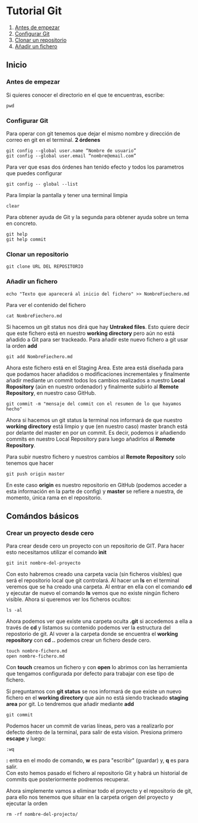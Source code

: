 # Tutorial Git
1. [Antes de empezar](#Antes-de-empezar)
2. [Configurar Git](#Configurar-Git)
3. [Clonar un repositorio](#Clonar-un-repositorio)
4. [Añadir un fichero](#Añadir-un-fichero)

Inicio
----------------------

### Antes de empezar
Si quieres conocer el directorio en el que te encuentras, escribe:
```
pwd
```
### Configurar Git

Para operar con git tenemos que dejar el mismo nombre y dirección de correo en git en el terminal. **2 órdenes**
```
git config --global user.name “Nombre de usuario”
git config --global user.email “nombre@email.com”
```

Para ver que esas dos órdenes han tenido efecto y todos los parametros que puedes configurar
```
git config -- global --list
```

Para limpiar la pantalla y tener una terminal limpia
```
clear
```

Para obtener ayuda de Git y la segunda para obtener ayuda sobre un tema en concreto.
```
git help
git help commit
``` 

### Clonar un repositorio

```
git clone URL DEL REPOSITORIO
```

### Añadir un fichero

```
echo "Texto que aparecerá al inicio del fichero" >> NombreFiechero.md
```
Para ver el contenido del fichero
```
cat NombreFiechero.md
```
Si hacemos un git status nos dirá que hay **Untraked files**. Esto quiere decir que este fichero está en nuestro **working directory** pero aún no está añadido a Git para ser trackeado. Para añadir este nuevo fichero a git usar la orden **add**
```
git add NombreFiechero.md
```
Ahora este fichero está en el Staging Area. Este area está diseñada para que podamos hacer añadidos o modificaciones incrementales y finalmente añadir mediante un commit todos los cambios realizados a nuestro **Local Ropository** (aún en nuestro ordenador) y finalmente subirlo al **Remote Repository**, en nuestro caso GitHub.
```
git commit -m "mensaje del commit con el resumen de lo que hayamos hecho"
```
Ahora si hacemos un git status la terminal nos informará de que nuestro **working directory** está limpio y que (en nuestro caso) master branch está por delante del master en por un commit. Es decir, podemos ir añadiendo commits en nuestro Local Repository para luego añadirlos al **Remote Repository**.

Para subir nuestro fichero y nuestros cambios al **Remote Repository** solo tenemos que hacer
```
git push origin master
```
En este caso **origin** es nuestro repositorio en GitHub (podemos acceder a esta información en la parte de config) y **master** se refiere a nuestra, de momento, única rama en el repositorio.


Comándos básicos
----------------------

### Crear un proyecto desde cero
Para crear desde cero un proyecto con un repositorio de GIT. Para hacer esto necesitamos utilizar el comando **init**
```
git init nombre-del-proyecto
```
Con esto habremos creado una carpeta vacia (sin ficheros visibles) que será el repositorio local que git controlará. Al hacer un **ls** en el terminal veremos que se ha creado una carpeta. Al entrar en ella con el comando **cd** y ejecutar de nuevo el comando **ls** vemos que no existe ningún fichero visible. Ahora si queremos ver los ficheros ocultos:
```
ls -al
```
Ahora podemos ver que existe una carpeta oculta **.git** si accedemos a ella a través de **cd** y listamos su contenido podemos ver la estructura del repostorio de git. Al vover a la carpeta donde se encuentra el **working repository** con **cd ..** podemos crear un fichero desde cero.

```
touch nombre-fichero.md
open nombre-fichero.md
```

Con **touch** creamos un fichero y con **open** lo abrimos con las herramienta que tengamos configurada por defecto para trabajar con ese tipo de fichero.

Si preguntamos con **git status** se nos informará de que existe un nuevo fichero en el **working directory** que aún no está siendo trackeado **staging area** por git. Lo tendremos que añadir mediante **add**

```
git commit
```

Podemos hacer un commit de varias líneas, pero vas a realizarlo por defecto dentro de la terminal, para salir de esta vision. Presiona primero **escape** y luego:

```
:wq
```
**:** entra en el modo de comando, **w** es para "escribir" (guardar) y, **q** es para salir.  
Con esto hemos pasado el fichero al repositorio Git y habrá un historial de commits que posteriormente podremos recuperar.

Ahora simplemente vamos a eliminar todo el proyecto y el repositorio de git, para ello nos tenemos que situar en la carpeta origen del proyecto y ejecutar la orden
```
rm -rf nombre-del-projecto/
```

